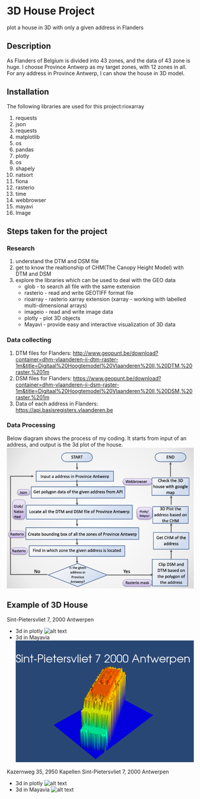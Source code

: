 # 3D House Project


plot a house in 3D with only a given address in Flanders

## Description

As Flanders of Belgium is divided into 43 zones, and the data of 43 zone is huge. I choose Province Antwerp as my target zones, with 12 zones in all. For any address in Province Antwerp, I can show the house in 3D model.

## Installation

The following libraries are used for this project:rioxarray
1. requests
2. json
3. requests
4. matplotlib
5. os
6.  pandas
7.  plotly
8.  os
9. shapely
10.  natsort
11. fiona
12. rasterio
13.  time
14. webbrowser
15. mayavi
16. Image

## Steps taken for the project


### Research

1. understand the DTM and DSM file
2. get to know the realtionship of CHM(The Canopy Height Model) with DTM and DSM
3. explore the libraries which can be used to deal with the GEO data
    *  glob - to search all file with the same extension
    * rasterio - read and write GEOTIFF format file
    * rioarray - rasterio xarray extension (xarray - working with labelled multi-dimensional arrays)
    * imageio - read and write image data
    * plotly - plot 3D objects
    * Mayavi - provide easy and interactive visualization of 3D data


### Data collecting
1.  DTM files for Flanders: http://www.geopunt.be/download?container=dhm-vlaanderen-ii-dtm-raster-1m&title=Digitaal%20Hoogtemodel%20Vlaanderen%20II,%20DTM,%20raster,%201m
2.  DSM files for Flanders: https://www.geopunt.be/download?container=dhm-vlaanderen-ii-dsm-raster-1m&title=Digitaal%20Hoogtemodel%20Vlaanderen%20II,%20DSM,%20raster,%201m
3.  Data of each address in Flanders: https://api.basisregisters.vlaanderen.be


### Data Processing
Below diagram shows the process of my coding. It starts from input of an address, and output is the 3d plot of the house.
![alt text](https://github.com/yhwang0123/3D_House_Project/blob/main/asset/workflow%20of%20coding.002.jpeg?raw=true)

## Example of 3D House

Sint-Pietersvliet 7, 2000 Antwerpen
* 3d in plotly
![alt text]()
* 3d in Mayavia
![alt text](https://github.com/yhwang0123/3D_House_Project/blob/main/asset/3d%20images/Sint-Pietersvliet%207%202000%20Antwerpen.png?raw=true)


Kazernweg 35, 2950 Kapellen
Sint-Pietersvliet 7, 2000 Antwerpen
* 3d in plotly
![alt text]()
* 3d in Mayavia
![alt text]()

